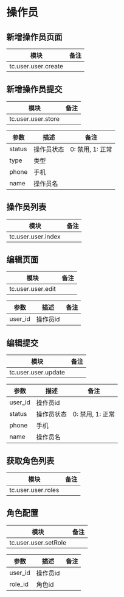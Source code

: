 # 操作员

## 新增操作员页面


| 模块                            | 备注 |
| ------------------------------- | ---- |
| tc.user.user.create |      |


## 新增操作员提交

| 模块                           | 备注 |
| ------------------------------ | ---- |
| tc.user.user.store |      |

| 参数           | 描述             | 备注 |
| -------------- | ---------------- | ---- |
| status           | 操作员状态         |  0: 禁用, 1: 正常    |
| type           | 类型             |      |
| phone           | 手机             |      |
| name           | 操作员名             |      |



## 操作员列表
| 模块                           | 备注 |
| ------------------------------ | ---- |
| tc.user.user.index |      |



## 编辑页面
| 模块                          | 备注 |
| ----------------------------- | ---- |
| tc.user.user.edit |      |


| 参数 | 描述   | 备注 |
| ---- | ------ | ---- |
| user_id   | 操作员id |      |


## 编辑提交
| 模块                            | 备注 |
| ------------------------------- | ---- |
| tc.user.user.update |      |


| 参数           | 描述             | 备注 |
| -------------- | ---------------- | ---- |
| user_id             | 操作员id           |      |
| status           | 操作员状态         |  0: 禁用, 1: 正常    |
| phone           | 手机             |      |
| name           | 操作员名             |      |

## 获取角色列表
| 模块                            | 备注 |
| ------------------------------- | ---- |
| tc.user.user.roles |      |


## 角色配置
| 模块                            | 备注 |
| ------------------------------- | ---- |
| tc.user.user.setRole |      |


| 参数           | 描述             | 备注 |
| -------------- | ---------------- | ---- |
| user_id             | 操作员id           |      |
| role_id           | 角色id         |      |